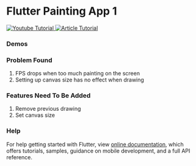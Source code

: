 # Flutter Painting App 1
<a href="https://www.youtube.com/watch?v=44o5EShxBoM">
    <img alt="Youtube Tutorial" src="https://img.shields.io/badge/Type-Youtube%20Tutorial-red" />
</a>
<a href="https://ptyagicodecamp.github.io/building-cross-platform-finger-painting-app-in-flutter.html">
    <img alt="Article Tutorial" src="https://img.shields.io/badge/Type-Article%20Tutorial-green" />
</a>

### Demos

### Problem Found
<ol>
    <li>FPS drops when too much painting on the screen</li>
    <li>Setting up canvas size has no effect when drawing</li>
</ol>

### Features Need To Be Added
<ol>
    <li>Remove previous drawing</li>
    <li>Set canvas size</li>
    
</ol>

### Help
For help getting started with Flutter, view
[online documentation](https://flutter.io/docs), which offers tutorials, 
samples, guidance on mobile development, and a full API reference.